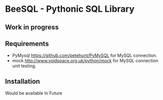 # BeeSQL - Pythonic SQL Library #
## Work in progress ##

## Requirements ##
+ PyMysql <https://github.com/petehunt/PyMySQL> for MySQL connection.
+ mock <http://www.voidspace.org.uk/python/mock> for MySQL connection unit testing.

## Installation ##
Would be available In Future
